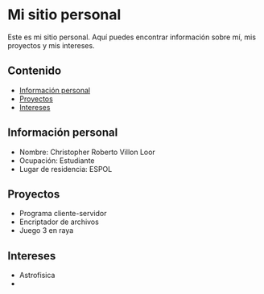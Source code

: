 # Mi sitio personal
Este es mi sitio personal. Aquí puedes encontrar información sobre mí, mis
proyectos y mis intereses.
## Contenido
* [Información personal](#información-personal)
* [Proyectos](#proyectos)
* [Intereses](#intereses)
## Información personal
* Nombre: Christopher Roberto Villon Loor
* Ocupación: Estudiante
* Lugar de residencia: ESPOL
## Proyectos
* Programa cliente-servidor
* Encriptador de archivos
* Juego 3 en raya
## Intereses
* Astrofisica
*
